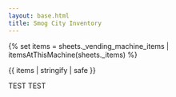 ```yaml
---
layout: base.html
title: Smog City Inventory
---
```


{% set items = sheets._vending_machine_items | itemsAtThisMachine(sheets._items) %}

{{ items | stringify | safe  }}

TEST TEST
